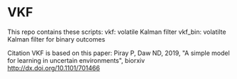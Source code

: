 # VKF

This repo contains these scripts:
vkf: volatile Kalman filter
vkf_bin: volatilte Kalman filter for binary outcomes

Citation
VKF is based on this paper:
Piray P, Daw ND, 2019, "A simple model for learning in uncertain environments", biorxiv
http://dx.doi.org/10.1101/701466
